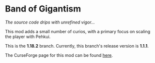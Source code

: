 # Band of Gigantism
*The source code drips with unrefined vigor...*

This mod adds a small number of curios, with a primary focus on scaling the player with Pehkui.

This is the **1.18.2** branch. Currently, this branch's release version is **1.1.1**.

The CurseForge page for this mod can be found [here](https://www.curseforge.com/minecraft/mc-mods/band-of-gigantism).
